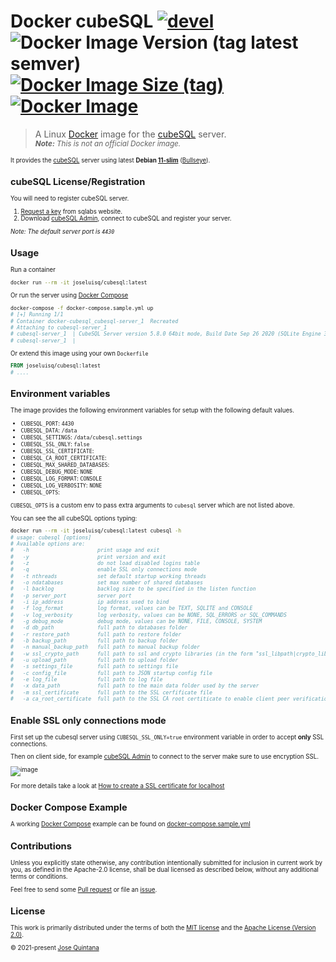 # Docker cubeSQL [![devel](https://github.com/joseluisq/docker-cubesql/workflows/devel/badge.svg)](https://github.com/joseluisq/docker-cubesql/actions?query=workflow%3Adevel) ![Docker Image Version (tag latest semver)](https://img.shields.io/docker/v/joseluisq/cubesql/latest) [![Docker Image Size (tag)](https://img.shields.io/docker/image-size/joseluisq/cubesql/latest)](https://hub.docker.com/r/joseluisq/cubesql/tags) [![Docker Image](https://img.shields.io/docker/pulls/joseluisq/cubesql.svg)](https://hub.docker.com/r/joseluisq/cubesql/)

> A Linux [Docker](https://www.docker.com/) image for the [cubeSQL](https://www.sqlabs.com/cubesql) server. <br>
> _<small>**Note:** This is not an official Docker image.<small>_

It provides the [cubeSQL](https://www.sqlabs.com/cubesql) server using latest __Debian [11-slim](https://hub.docker.com/_/debian?tab=tags&page=1&name=11-slim)__ ([Bullseye](https://www.debian.org/News/2021/20210814)).

## cubeSQL License/Registration

You will need to register cubeSQL server.

1. [Request a key](https://www.sqlabs.com/cubesql_devkey) from sqlabs website.
2. Download [cubeSQL Admin](https://github.com/cubesql/cubeSQLAdmin), connect to cubeSQL and register your server.

*Note: The default server port is `4430`*

## Usage

Run a container

```sh
docker run --rm -it joseluisq/cubesql:latest
```

Or run the server using [Docker Compose](https://docs.docker.com/compose/)

```sh
docker-compose -f docker-compose.sample.yml up
# [+] Running 1/1
# Container docker-cubesql_cubesql-server_1  Recreated
# Attaching to cubesql-server_1
# cubesql-server_1  | CubeSQL Server version 5.8.0 64bit mode, Build Date Sep 26 2020 (SQLite Engine 3.33.0), TSL Library is LibreSSL 3.1.4
# cubesql-server_1  |
```

Or extend this image using your own `Dockerfile`

```Dockerfile
FROM joseluisq/cubesql:latest
# ....
```

## Environment variables

The image provides the following environment variables for setup with the following default values.

- `CUBESQL_PORT`: `4430`
- `CUBESQL_DATA`: `/data`
- `CUBESQL_SETTINGS`: `/data/cubesql.settings`
- `CUBESQL_SSL_ONLY`: `false`
- `CUBESQL_SSL_CERTIFICATE`:
- `CUBESQL_CA_ROOT_CERTIFICATE`:
- `CUBESQL_MAX_SHARED_DATABASES`:
- `CUBESQL_DEBUG_MODE`: `NONE`
- `CUBESQL_LOG_FORMAT`: `CONSOLE`
- `CUBESQL_LOG_VERBOSITY`: `NONE`
- `CUBESQL_OPTS`:

`CUBESQL_OPTS` is a custom env to pass extra arguments to `cubesql` server which are not listed above.

You can see the all cubeSQL options typing:

```sh
docker run --rm -it joseluisq/cubesql:latest cubesql -h
# usage: cubesql [options]
# Available options are:
#   -h                      print usage and exit
#   -y                      print version and exit
#   -z                      do not load disabled logins table
#   -q                      enable SSL only connections mode
#   -t nthreads             set default startup working threads
#   -o ndatabases           set max number of shared databases
#   -l backlog              backlog size to be specified in the listen function
#   -p server_port          server port
#   -i ip_address           ip address used to bind
#   -f log_format           log format, values can be TEXT, SQLITE and CONSOLE
#   -v log_verbosity        log verbosity, values can be NONE, SQL_ERRORS or SQL_COMMANDS
#   -g debug_mode           debug mode, values can be NONE, FILE, CONSOLE, SYSTEM
#   -d db_path              full path to databases folder
#   -r restore_path         full path to restore folder
#   -b backup_path          full path to backup folder
#   -n manual_backup_path   full path to manual backup folder
#   -w ssl_crypto_path      full path to ssl and crypto libraries (in the form "ssl_libpath|crypto_libpath")
#   -u upload_path          full path to upload folder
#   -s settings_file        full path to settings file
#   -c config_file          full path to JSON startup config file
#   -e log_file             full path to log file
#   -x data_path            full path to the main data folder used by the server
#   -m ssl_certificate      full path to the SSL cerfificate file
#   -a ca_root_certificate  full path to the SSL CA root certiticate to enable client peer verification
```

## Enable SSL only connections mode

First set up the cubesql server using `CUBESQL_SSL_ONLY=true` environment variable in order to accept **only** SSL connections.

Then on client side, for example [cubeSQL Admin](https://github.com/cubesql/cubeSQLAdmin) to connect to the server make sure to use encryption SSL.

![image](https://user-images.githubusercontent.com/1700322/147923364-549c7097-b240-4527-bff5-bbb165a8496f.png)

For more details take a look at [How to create a SSL certificate for localhost](https://www.sqlabs.com/blog/2020/09/how-to-create-a-ssl-certificate-for-localhost/)

## Docker Compose Example

A working [Docker Compose](https://docs.docker.com/compose/) example can be found on [docker-compose.sample.yml](docker-compose.sample.yml)

## Contributions

Unless you explicitly state otherwise, any contribution intentionally submitted for inclusion in current work by you, as defined in the Apache-2.0 license, shall be dual licensed as described below, without any additional terms or conditions.

Feel free to send some [Pull request](https://github.com/joseluisq/docker-cubesql/pulls) or file an [issue](https://github.com/joseluisq/docker-cubesql/issues).

## License

This work is primarily distributed under the terms of both the [MIT license](LICENSE-MIT) and the [Apache License (Version 2.0)](LICENSE-APACHE).

© 2021-present [Jose Quintana](https://joseluisq.net)
